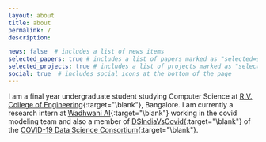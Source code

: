 ```yaml
---
layout: about
title: about
permalink: /
description: 

news: false  # includes a list of news items
selected_papers: true # includes a list of papers marked as "selected={true}"
selected_projects: true # includes a list of projects marked as "selected={true}"
social: true  # includes social icons at the bottom of the page
---
```


I am a final year undergraduate student studying Computer Science at [R.V. College of Engineering](https://www.rvce.edu.in/){:target="\blank"}, Bangalore. I am currently a research intern at [Wadhwani AI](https://www.wadhwaniai.org/){:target="\blank"} working in the covid modeling team and also a member of [DSIndiaVsCovid](https://dsindiavscovid.org/){:target="\blank"} of the [COVID-19 Data Science Consortium](https://www.covid19datascienceconsortium.org/){:target="\blank"}. 
